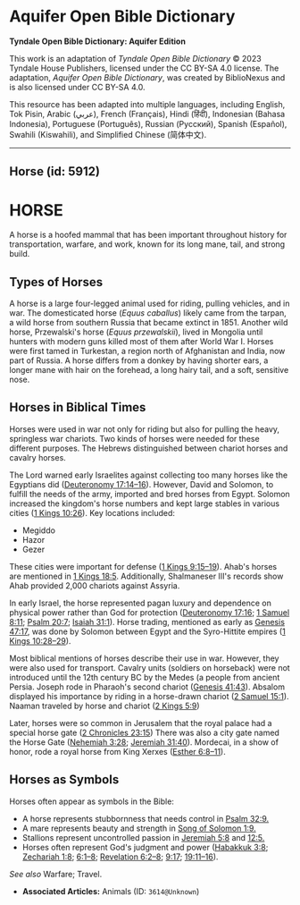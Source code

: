 # Aquifer Open Bible Dictionary

**Tyndale Open Bible Dictionary: Aquifer Edition**

This work is an adaptation of *Tyndale Open Bible Dictionary* © 2023 Tyndale House Publishers, licensed under the CC BY\-SA 4\.0 license. The adaptation, *Aquifer Open Bible Dictionary*, was created by BiblioNexus and is also licensed under CC BY\-SA 4\.0\.

This resource has been adapted into multiple languages, including English, Tok Pisin, Arabic (عربي), French (Français), Hindi (हिंदी), Indonesian (Bahasa Indonesia), Portuguese (Português), Russian (Русский), Spanish (Español), Swahili (Kiswahili), and Simplified Chinese (简体中文).



--------------------------------

## Horse (id: 5912)

HORSE
=====

A horse is a hoofed mammal that has been important throughout history for transportation, warfare, and work, known for its long mane, tail, and strong build.

Types of Horses
---------------

A horse is a large four\-legged animal used for riding, pulling vehicles, and in war. The domesticated horse (*Equus caballus*) likely came from the tarpan, a wild horse from southern Russia that became extinct in 1851\. Another wild horse, Przewalski's horse (*Equus przewalskii*), lived in Mongolia until hunters with modern guns killed most of them after World War I. Horses were first tamed in Turkestan, a region north of Afghanistan and India, now part of Russia. A horse differs from a donkey by having shorter ears, a longer mane with hair on the forehead, a long hairy tail, and a soft, sensitive nose.

Horses in Biblical Times
------------------------

Horses were used in war not only for riding but also for pulling the heavy, springless war chariots. Two kinds of horses were needed for these different purposes. The Hebrews distinguished between chariot horses and cavalry horses.

The Lord warned early Israelites against collecting too many horses like the Egyptians did ([Deuteronomy 17:14–16](https://ref.ly/Deut17:14-Deut17:16)). However, David and Solomon, to fulfill the needs of the army, imported and bred horses from Egypt. Solomon increased the kingdom's horse numbers and kept large stables in various cities ([1 Kings 10:26](https://ref.ly/1Kgs10:26)). Key locations included: 

* Megiddo
* Hazor
* Gezer

These cities were important for defense ([1 Kings 9:15–19](https://ref.ly/1Kgs9:15-1Kgs9:19)). Ahab's horses are mentioned in [1 Kings 18:5](https://ref.ly/1Kgs18:5). Additionally, Shalmaneser III's records show Ahab provided 2,000 chariots against Assyria.

In early Israel, the horse represented pagan luxury and dependence on physical power rather than God for protection ([Deuteronomy 17:16](https://ref.ly/Deut17:16); [1 Samuel 8:11](https://ref.ly/1Sam8:11); [Psalm 20:7](https://ref.ly/Ps20:7); [Isaiah 31:1](https://ref.ly/Isa31:1)). Horse trading, mentioned as early as [Genesis 47:17](https://ref.ly/Gen47:17), was done by Solomon between Egypt and the Syro\-Hittite empires ([1 Kings 10:28–29](https://ref.ly/1Kgs10:28-1Kgs10:29)). 

Most biblical mentions of horses describe their use in war. However, they were also used for transport. Cavalry units (soldiers on horseback) were not introduced until the 12th century BC by the Medes (a people from ancient Persia. Joseph rode in Pharaoh's second chariot ([Genesis 41:43](https://ref.ly/Gen41:43)). Absalom displayed his importance by riding in a horse\-drawn chariot ([2 Samuel 15:1](https://ref.ly/2Sam15:1)). Naaman traveled by horse and chariot ([2 Kings 5:9](https://ref.ly/2Kgs5:9))

Later, horses were so common in Jerusalem that the royal palace had a special horse gate ([2 Chronicles 23:15](https://ref.ly/2Chr23:15)) There was also a city gate named the Horse Gate ([Nehemiah 3:28](https://ref.ly/Neh3:28); [Jeremiah 31:40](https://ref.ly/Jer31:40)). Mordecai, in a show of honor, rode a royal horse from King Xerxes ([Esther 6:8–11](https://ref.ly/Esth6:8-Esth6:11)). 

Horses as Symbols
-----------------

Horses often appear as symbols in the Bible:

* A horse represents stubbornness that needs control in [Psalm 32:9\.](https://ref.ly/Ps32:9)
* A mare represents beauty and strength in [Song of Solomon 1:9\.](https://ref.ly/Song1:9)
* Stallions represent uncontrolled passion in [Jeremiah 5:8](https://ref.ly/Jer5:8) and [12:5\.](https://ref.ly/Jer12:5)
* Horses often represent God's judgment and power ([Habakkuk 3:8](https://ref.ly/Hab3:8); [Zechariah 1:8](https://ref.ly/Zech1:8); [6:1–8](https://ref.ly/Zech6:1-Zech6:8); [Revelation 6:2–8](https://ref.ly/Rev6:2-Rev6:8); [9:17](https://ref.ly/Rev9:17); [19:11–16](https://ref.ly/Rev19:11-Rev19:16)).

*See also* Warfare; Travel.

* **Associated Articles:** Animals (ID: `3614@Unknown`)

